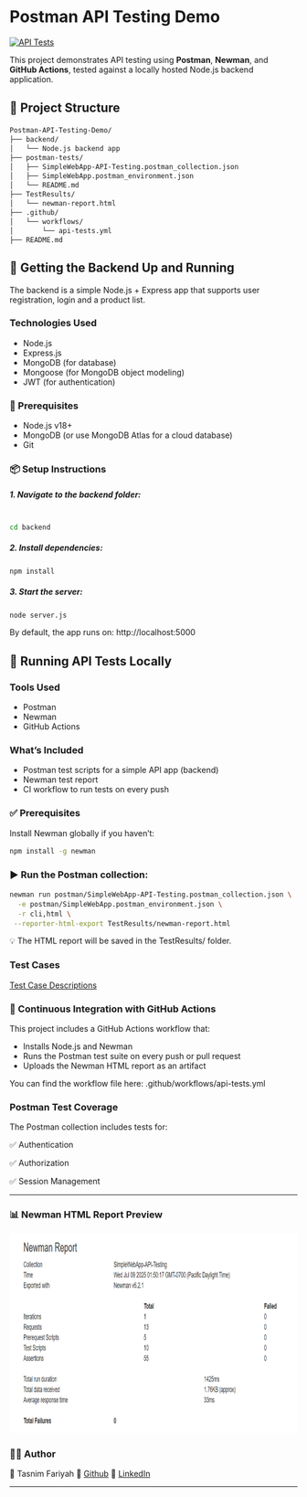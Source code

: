 # Postman API Testing Demo


[![API Tests](https://github.com/tfariyah31/Postman-API-Testing-Demo/actions/workflows/main.yml/badge.svg)](https://github.com/tfariyah31/Postman-API-Testing-Demo/actions/workflows/main.yml)

This project demonstrates API testing using **Postman**, **Newman**, and **GitHub Actions**, tested against a locally hosted Node.js backend application.

## 📁 Project Structure
```
Postman-API-Testing-Demo/
├── backend/
│   └── Node.js backend app
├── postman-tests/
│   ├── SimpleWebApp-API-Testing.postman_collection.json
│   ├── SimpleWebApp.postman_environment.json
│   └── README.md 
├── TestResults/
│   └── newman-report.html
├── .github/
│   └── workflows/
│       └── api-tests.yml 
├── README.md

```


## 🚀 Getting the Backend Up and Running

The backend is a simple Node.js + Express app that supports user registration, login and a product list.

### Technologies Used

- Node.js
- Express.js
- MongoDB (for database)
- Mongoose (for MongoDB object modeling)
- JWT (for authentication)

### 🔧 Prerequisites
- Node.js v18+
- MongoDB (or use MongoDB Atlas for a cloud database)
- Git

### 📦 Setup Instructions
##### 1. Navigate to the backend folder:

```bash

cd backend
```

##### 2. Install dependencies:

```bash
npm install
```

##### 3. Start the server:

```bash
node server.js
```

By default, the app runs on:
http://localhost:5000

## 🔬 Running API Tests Locally

### Tools Used
- Postman
- Newman
- GitHub Actions

### What’s Included
- Postman test scripts for a simple API app (backend)
- Newman test report
- CI workflow to run tests on every push

### ✅ Prerequisites
Install Newman globally if you haven’t:

```bash
npm install -g newman
```
### ▶️ Run the Postman collection:

```bash
newman run postman/SimpleWebApp-API-Testing.postman_collection.json \
  -e postman/SimpleWebApp.postman_environment.json \
  -r cli,html \
 --reporter-html-export TestResults/newman-report.html

```

💡 The HTML report will be saved in the TestResults/ folder.

### Test Cases
[Test Case Descriptions](./postman/README.md)

### 🔄 Continuous Integration with GitHub Actions
This project includes a GitHub Actions workflow that:

- Installs Node.js and Newman
- Runs the Postman test suite on every push or pull request
- Uploads the Newman HTML report as an artifact

You can find the workflow file here:
.github/workflows/api-tests.yml

### Postman Test Coverage
The Postman collection includes tests for:

✅ Authentication 

✅ Authorization 

✅ Session Management 



---

### 📊 Newman HTML Report Preview

<img src="newman-report.png" width="600" height="350">



### 👨‍💻 Author
👤 Tasnim Fariyah
🔗 [Github](https://github.com/tfariyah31)
🔗 [LinkedIn](https://www.linkedin.com/in/tasnim-fariyah/)

---

